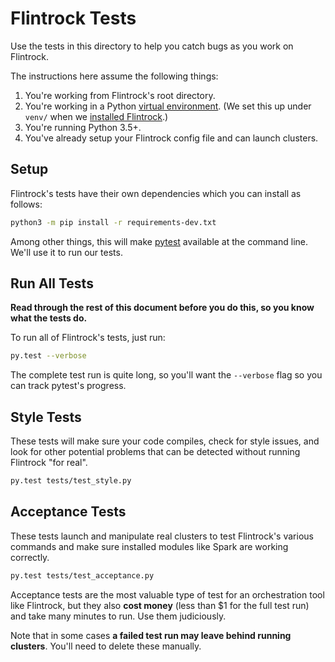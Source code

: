 # Flintrock Tests

Use the tests in this directory to help you catch bugs as you work on Flintrock.

The instructions here assume the following things:

1. You're working from Flintrock's root directory.
2. You're working in a Python [virtual environment](https://docs.python.org/3/library/venv.html). (We set this up under `venv/` when we [installed Flintrock](../README.md#Installation).)
3. You're running Python 3.5+.
4. You've already setup your Flintrock config file and can launch clusters.


## Setup

Flintrock's tests have their own dependencies which you can install as follows:

```sh
python3 -m pip install -r requirements-dev.txt
```

Among other things, this will make [pytest](http://pytest.readthedocs.org/en/latest/) available at the command line. We'll use it to run our tests.


## Run All Tests

**Read through the rest of this document before you do this, so you know what the tests do.**

To run all of Flintrock's tests, just run:

```sh
py.test --verbose
```

The complete test run is quite long, so you'll want the `--verbose` flag so you can track pytest's progress.


## Style Tests

These tests will make sure your code compiles, check for style issues, and look for other potential problems that can be detected without running Flintrock "for real".

```sh
py.test tests/test_style.py
```


## Acceptance Tests

These tests launch and manipulate real clusters to test Flintrock's various commands and make sure installed modules like Spark are working correctly.

```sh
py.test tests/test_acceptance.py
```

Acceptance tests are the most valuable type of test for an orchestration tool like Flintrock, but they also **cost money** (less than $1 for the full test run) and take many minutes to run. Use them judiciously.

Note that in some cases **a failed test run may leave behind running clusters**. You'll need to delete these manually.
